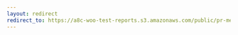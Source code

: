 ```yaml
---
layout: redirect
redirect_to: https://a8c-woo-test-reports.s3.amazonaws.com/public/pr-merge/41612/e2e/index.html
---
```


